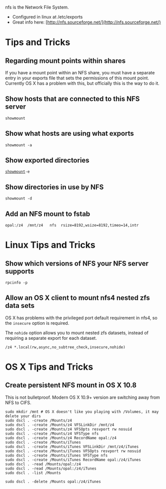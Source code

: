 nfs is the Network File System.
- Configured in linux at /etc/exports
- Great info here: [http://nfs.sourceforge.net/](http://nfs.sourceforge.net/)

# Tips and Tricks
## Regarding mount points within shares
If you have a mount point within an NFS share, you must have a separate entry in your exports file that sets the permissions of this mount point. Currently OS X has a problem with this, but officially this is the way to do it.

## Show hosts that are connected to this NFS server
`showmount`

## Show what hosts are using what exports
`showmount -a`

## Show exported directories
[`showmount`](showmount "wikilink")`-e`

## Show directories in use by NFS
`showmount -d`

## Add an NFS mount to fstab
`opal:/z4  /mnt/z4   nfs  rsize=8192,wsize=8192,timeo=14,intr`

# Linux Tips and Tricks
## Show which versions of NFS your NFS server supports
`rpcinfo -p`

## Allow an OS X client to mount nfs4 nested zfs data sets
OS X has problems with the privileged port default requirement in nfs4, so the `insecure` option is required.

The `nohide` option allows you to mount nested zfs datasets, instead of requiring a separate export for each dataset.

```
/z4 *.local(rw,async,no_subtree_check,insecure,nohide)
```

# OS X Tips and Tricks
## Create persistent NFS mount in OS X 10.8
This is not bulletproof. Modern OS X 10.9+ version are switching away from NFS to CIFS.

```
sudo mkdir /mnt # OS X doesn't like you playing with /Volumes, it may delete your dirs
sudo dscl . -create /Mounts/z4
sudo dscl . -create /Mounts/z4 VFSLinkDir /mnt/z4
sudo dscl . -create /Mounts/z4 VFSOpts resvport rw nosuid
sudo dscl . -create /Mounts/z4 VFSType nfs
sudo dscl . -create /Mounts/z4 RecordName opal:/z4
sudo dscl . -create /Mounts/iTunes
sudo dscl . -create /Mounts/iTunes VFSLinkDir /mnt/z4/iTunes
sudo dscl . -create /Mounts/iTunes VFSOpts resvport rw nosuid
sudo dscl . -create /Mounts/iTunes VFSType nfs
sudo dscl . -create /Mounts/iTunes RecordName opal:/z4/iTunes
sudo dscl . -read /Mounts/opal:/z4
sudo dscl . -read /Mounts/opal:/z4/iTunes
sudo dscl . -list /Mounts

sudo dscl . -delete /Mounts opal:/z4/iTunes
```
